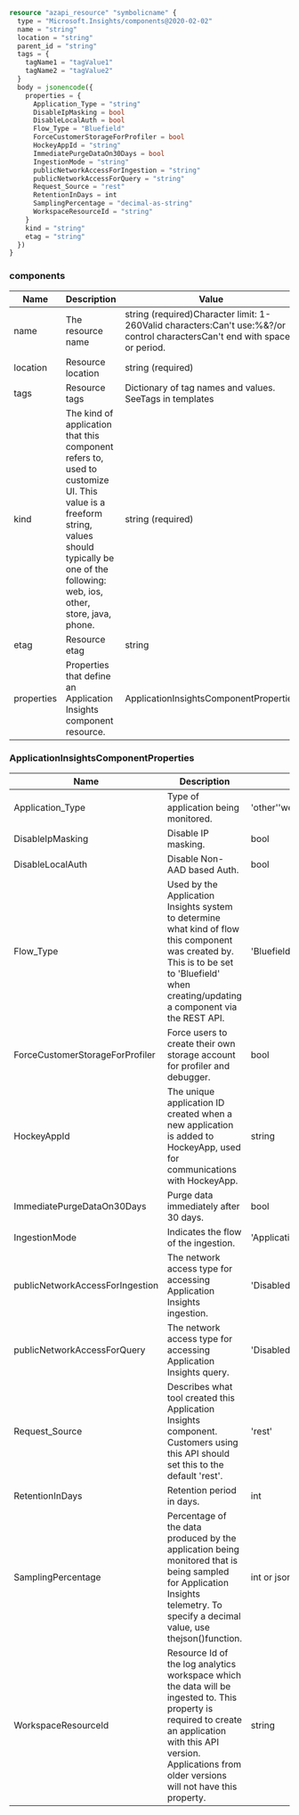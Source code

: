 ```terraform
resource "azapi_resource" "symbolicname" {
  type = "Microsoft.Insights/components@2020-02-02"
  name = "string"
  location = "string"
  parent_id = "string"
  tags = {
    tagName1 = "tagValue1"
    tagName2 = "tagValue2"
  }
  body = jsonencode({
    properties = {
      Application_Type = "string"
      DisableIpMasking = bool
      DisableLocalAuth = bool
      Flow_Type = "Bluefield"
      ForceCustomerStorageForProfiler = bool
      HockeyAppId = "string"
      ImmediatePurgeDataOn30Days = bool
      IngestionMode = "string"
      publicNetworkAccessForIngestion = "string"
      publicNetworkAccessForQuery = "string"
      Request_Source = "rest"
      RetentionInDays = int
      SamplingPercentage = "decimal-as-string"
      WorkspaceResourceId = "string"
    }
    kind = "string"
    etag = "string"
  })
}

```

### components

| Name | Description | Value |
|-|-|-|
| name | The resource name | string (required)Character limit: 1-260Valid characters:Can't use:%&\?/or control charactersCan't end with space or period. |
| location | Resource location | string (required) |
| tags | Resource tags | Dictionary of tag names and values. SeeTags in templates |
| kind | The kind of application that this component refers to, used to customize UI. This value is a freeform string, values should typically be one of the following: web, ios, other, store, java, phone. | string (required) |
| etag | Resource etag | string |
| properties | Properties that define an Application Insights component resource. | ApplicationInsightsComponentProperties |


### ApplicationInsightsComponentProperties

| Name | Description | Value |
|-|-|-|
| Application_Type | Type of application being monitored. | 'other''web' (required) |
| DisableIpMasking | Disable IP masking. | bool |
| DisableLocalAuth | Disable Non-AAD based Auth. | bool |
| Flow_Type | Used by the Application Insights system to determine what kind of flow this component was created by. This is to be set to 'Bluefield' when creating/updating a component via the REST API. | 'Bluefield' |
| ForceCustomerStorageForProfiler | Force users to create their own storage account for profiler and debugger. | bool |
| HockeyAppId | The unique application ID created when a new application is added to HockeyApp, used for communications with HockeyApp. | string |
| ImmediatePurgeDataOn30Days | Purge data immediately after 30 days. | bool |
| IngestionMode | Indicates the flow of the ingestion. | 'ApplicationInsights''ApplicationInsightsWithDiagnosticSettings''LogAnalytics' |
| publicNetworkAccessForIngestion | The network access type for accessing Application Insights ingestion. | 'Disabled''Enabled' |
| publicNetworkAccessForQuery | The network access type for accessing Application Insights query. | 'Disabled''Enabled' |
| Request_Source | Describes what tool created this Application Insights component. Customers using this API should set this to the default 'rest'. | 'rest' |
| RetentionInDays | Retention period in days. | int |
| SamplingPercentage | Percentage of the data produced by the application being monitored that is being sampled for Application Insights telemetry. To specify a decimal value, use thejson()function. | int or json decimal |
| WorkspaceResourceId | Resource Id of the log analytics workspace which the data will be ingested to. This property is required to create an application with this API version. Applications from older versions will not have this property. | string |


